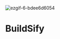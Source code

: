 ![ezgif-6-bdee6d6054](https://github.com/user-attachments/assets/dfd4ccf7-17b8-4948-8110-496c45870d08)
# BuildSify
